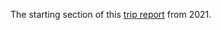 The starting section of this [trip report](https://lww.squarespace.com/british-columbia-bikepacking/harrison-loop-2021) from 2021.
